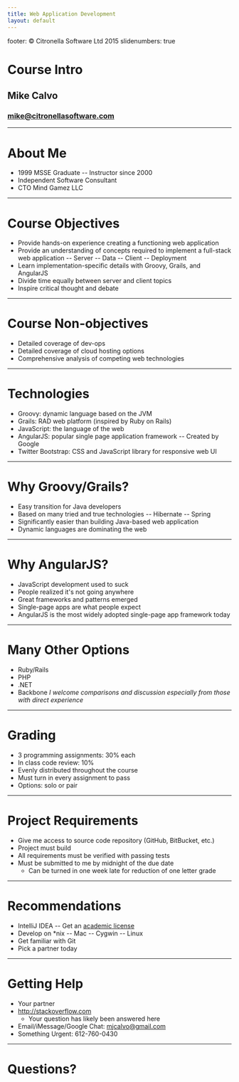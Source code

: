 ```yaml
---
title: Web Application Development
layout: default
---
```

footer: © Citronella Software Ltd 2015
slidenumbers: true
# Course Intro
## Mike Calvo
### mike@citronellasoftware.com

---

# About Me
- 1999 MSSE Graduate
-- Instructor since 2000
- Independent Software Consultant
- CTO Mind Gamez LLC

---

# Course Objectives
- Provide hands-on experience creating a functioning web application
- Provide an understanding of concepts required to implement a full-stack web application
  -- Server
  -- Data
  -- Client
  -- Deployment
- Learn implementation-specific details with Groovy, Grails, and AngularJS
- Divide time equally between server and client topics
- Inspire critical thought and debate

---

# Course Non-objectives
- Detailed coverage of dev-ops
- Detailed coverage of cloud hosting options
- Comprehensive analysis of competing web technologies

---

# Technologies
- Groovy: dynamic language based on the JVM
- Grails: RAD web platform (inspired by Ruby on Rails)
- JavaScript: the language of the web
- AngularJS: popular single page application framework
  -- Created by Google
- Twitter Bootstrap: CSS and JavaScript library for responsive web UI

---

# Why Groovy/Grails?
- Easy transition for Java developers
- Based on many tried and true technologies
  -- Hibernate
  -- Spring
- Significantly easier than building Java-based web application
- Dynamic languages are dominating the web

---

# Why AngularJS?
- JavaScript development used to suck
- People realized it's not going anywhere
- Great frameworks and patterns emerged
- Single-page apps are what people expect
- AngularJS is the most widely adopted single-page app framework today

---

# Many Other Options
- Ruby/Rails
- PHP
- .NET
- Backbone
_I welcome comparisons and discussion especially from those with direct experience_

---

# Grading
- 3 programming assignments: 30% each
- In class code review: 10%
- Evenly distributed throughout the course
- Must turn in every assignment to pass
- Options: solo or pair

---

# Project Requirements
- Give me access to source code repository (GitHub, BitBucket, etc.)
- Project must build
- All requirements must be verified with passing tests
- Must be submitted to me by midnight of the due date
  - Can be turned in one week late for reduction of one letter grade

---

# Recommendations
- IntelliJ IDEA
-- Get an [academic license](https://www.jetbrains.com/estore/students/)
- Develop on *nix
-- Mac
-- Cygwin
-- Linux
- Get familiar with Git
- Pick a partner today

---

# Getting Help

- Your partner
- http://stackoverflow.com
  - Your question has likely been answered here
- Email/iMessage/Google Chat: mjcalvo@gmail.com
- Something Urgent: 612-760-0430

---

# Questions?
